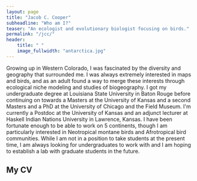 ```yaml
---
layout: page
title: "Jacob C. Cooper"
subheadline: "Who am I?"
teaser: "An ecologist and evolutionary biologist focusing on birds."
permalink: "/jcc/"
header:
    title: " "
    image_fullwidth: "antarctica.jpg"
---
```


Growing up in Western Colorado, I was fascinated by the diversity and geography that surrounded me. I was always extremely interested in maps and birds, and as an adult found a way to merge these interests through ecological niche modeling and studies of biogeography. I got my undergraduate degree at Louisiana State University in Baton Rouge before continuing on towards a Masters at the University of Kansas and a second Masters and a PhD at the University of Chicago and the Field Museum. I'm currently a Postdoc at the University of Kansas and an adjunct lecturer at Haskell Indian Nations University in Lawrence, Kansas. I have been fortunate enough to be able to work on 5 continents, though I am particularly interested in Neotropical montane birds and Afrotropical bird communities. While I am not in a position to take students at the present time, I am always looking for undergraduates to work with and I am hoping to establish a lab with graduate students in the future.


## My CV

<object data="{{ site.url }}{{ site.baseurl }}/pdfs/Cooper-Curriculum-Vitae.pdf" width="750" height="750" type="application/pdf"></object>
